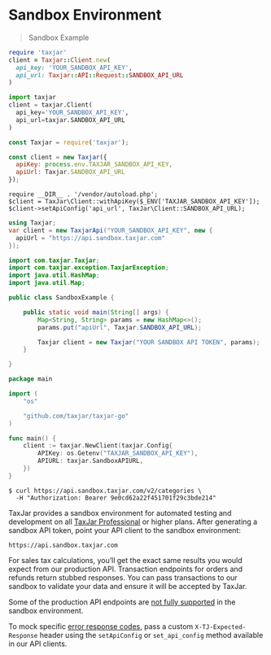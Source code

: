 # Sandbox Environment

> Sandbox Example

```ruby
require 'taxjar'
client = Taxjar::Client.new(
  api_key: 'YOUR_SANDBOX_API_KEY',
  api_url: Taxjar::API::Request::SANDBOX_API_URL
)
```

```python
import taxjar
client = taxjar.Client(
  api_key='YOUR_SANDBOX_API_KEY',
  api_url=taxjar.SANDBOX_API_URL
)
```

```javascript
const Taxjar = require('taxjar');

const client = new Taxjar({
  apiKey: process.env.TAXJAR_SANDBOX_API_KEY,
  apiUrl: Taxjar.SANDBOX_API_URL
});
```

```php?start_inline=1
require __DIR__ . '/vendor/autoload.php';
$client = TaxJar\Client::withApiKey($_ENV['TAXJAR_SANDBOX_API_KEY']);
$client->setApiConfig('api_url', TaxJar\Client::SANDBOX_API_URL);
```

```csharp
using Taxjar;
var client = new TaxjarApi("YOUR_SANDBOX_API_KEY", new {
  apiUrl = "https://api.sandbox.taxjar.com"
});
```

```java
import com.taxjar.Taxjar;
import com.taxjar.exception.TaxjarException;
import java.util.HashMap;
import java.util.Map;

public class SandboxExample {

    public static void main(String[] args) {
        Map<String, String> params = new HashMap<>();
        params.put("apiUrl", Taxjar.SANDBOX_API_URL);

        Taxjar client = new Taxjar("YOUR SANDBOX API TOKEN", params);
    }

}
```

```go
package main

import (
    "os"

    "github.com/taxjar/taxjar-go"
)

func main() {
    client := taxjar.NewClient(taxjar.Config{
        APIKey: os.Getenv("TAXJAR_SANDBOX_API_KEY"),
        APIURL: taxjar.SandboxAPIURL,
    })
}
```

```shell
$ curl https://api.sandbox.taxjar.com/v2/categories \
  -H "Authorization: Bearer 9e0cd62a22f451701f29c3bde214"
```

TaxJar provides a sandbox environment for automated testing and development on all [TaxJar Professional](https://www.taxjar.com/request-demo/) or higher plans. After generating a sandbox API token, point your API client to the sandbox environment:

`https://api.sandbox.taxjar.com`

For sales tax calculations, you’ll get the exact same results you would expect from our production API. Transaction endpoints for orders and refunds return stubbed responses. You can pass transactions to our sandbox to validate your data and ensure it will be accepted by TaxJar.

Some of the production API endpoints are [not fully supported](https://support.taxjar.com/article/677-which-sandbox-endpoints-are-currently-supported) in the sandbox environment.

To mock specific [error response codes](#errors), pass a custom `X-TJ-Expected-Response` header using the `setApiConfig` or `set_api_config` method available in our API clients.
